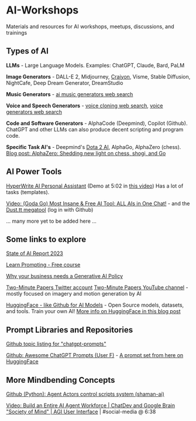 # AI-Workshops
Materials and resources for AI workshops, meetups, discussions, and trainings

## Types of AI
**LLMs** - Large Language Models. Examples: ChatGPT, Claude, Bard, PaLM

**Image Generators** - DALL-E 2, Midjourney, [Craiyon](https://www.craiyon.com/), Visme, Stable Diffusion, NightCafe, Deep Dream Generator, DreamStudio

**Music Generators** - [ai music generators web search](https://www.google.com/search?q=ai+music+generators)

**Voice and Speech Generators** - [voice cloning web search](https://www.google.com/search?q=ai+voice+cloning), [voice generators web search](https://www.google.com/search?q=ai+voice+generators)

**Code and Software Generators** - AlphaCode (Deepmind), Copilot (Github). ChatGPT and other LLMs can also produce decent scripting and program code.

**Specific Task AI's** - Deepmind's [Dota 2 AI](https://openai.com/research?topics=dota-2), AlphaGo, AlphaZero (chess). [Blog post: AlphaZero: Shedding new light on chess, shogi, and Go](https://deepmind.google/discover/blog/alphazero-shedding-new-light-on-chess-shogi-and-go/)

## AI Power Tools
[HyperWrite AI Personal Assistant](https://www.hyperwriteai.com/personal-assistant) (Demo at 5:02 in [this video](https://youtu.be/HNc4lUh_Za4?si=uaSi1WS7YhwYCkYe))
Has a lot of tasks (templates).

[Video: (Goda Go) Most Insane & Free AI Tool: ALL AIs in One Chat!](https://youtu.be/cIjjksaG4Tg?si=DcZHqupFDeIev8SK) - and the [Dust.tt megatool](https://dust.tt) (log in with Github)

... many more yet to be added here ...


## Some links to explore
[State of AI Report 2023](https://www.stateof.ai/)

[Learn Prompting - Free course](https://learnprompting.org/)

[Why your business needs a Generative AI Policy](https://www.aihr.com/blog/generative-ai-policy/) 

[Two-Minute Papers Twitter account](https://twitter.com/twominutepapers) [Two-Minute Papers YouTube channel](https://www.youtube.com/channel/UCbfYPyITQ-7l4upoX8nvctg) - mostly focused on imagery and motion generation by AI

[HuggingFace - like Github for AI Models](https://huggingface.co/) - Open Source models, datasets, and tools. Train your own AI! 
[More info on HuggingFace in this blog post](https://zapier.com/blog/hugging-face/)


## Prompt Libraries and Repositories

[Github topic listing for "chatgpt-prompts"](https://github.com/topics/chatgpt-prompts)

[Github: Awesome ChatGPT Prompts (User F)](https://github.com/f/awesome-chatgpt-prompts) - [A prompt set from here on HuggingFace](https://huggingface.co/datasets/fka/awesome-chatgpt-prompts)




## More Mindbending Concepts
[Github (Python): Agent Actors control scripts system (shaman-ai)](https://github.com/shaman-ai/agent-actors)

[Video: Build an Entire AI Agent Workforce | ChatDev and Google Brain "Society of Mind" | AGI User Interface](https://youtu.be/5Zj_zstLLP4?si=MJdUAvnJsOV_tGwd) | #social-media @ 6:38



